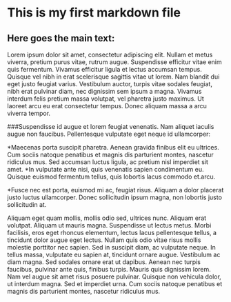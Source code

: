 # This is my first markdown file

## Here goes the main text:



Lorem ipsum dolor sit amet, consectetur adipiscing elit. Nullam et metus viverra, pretium purus vitae, rutrum augue. Suspendisse efficitur vitae enim quis fermentum. Vivamus efficitur ligula et lectus accumsan tempus. Quisque vel nibh in erat scelerisque sagittis vitae ut lorem. Nam blandit dui eget justo feugiat varius. Vestibulum auctor, turpis vitae sodales feugiat, nibh erat pulvinar diam, nec dignissim sem ipsum a magna. Vivamus interdum felis pretium massa volutpat, vel pharetra justo maximus. Ut laoreet arcu eu erat consectetur tempus. Donec aliquam massa a arcu viverra tempor. 


###Suspendisse id augue et lorem feugiat venenatis. Nam aliquet iaculis augue non faucibus. Pellentesque vulputate eget neque id ullamcorper:

*Maecenas porta suscipit pharetra. Aenean gravida finibus elit eu ultrices. Cum sociis natoque penatibus et magnis dis parturient montes, nascetur ridiculus mus. Sed accumsan luctus ligula, ac pretium nisl imperdiet sit amet.
*In vulputate ante nisi, quis venenatis sapien condimentum eu. Quisque euismod fermentum tellus, quis lobortis lacus commodo et.arcu.

*Fusce nec est porta, euismod mi ac, feugiat risus. Aliquam a dolor placerat justo luctus ullamcorper. Donec sollicitudin ipsum magna, non lobortis justo sollicitudin at. 


Aliquam eget quam mollis, mollis odio sed, ultrices nunc. Aliquam erat volutpat. Aliquam ut mauris magna. Suspendisse ut lectus metus. Morbi facilisis, eros eget rhoncus elementum, lectus lacus pellentesque tellus, a tincidunt dolor augue eget lectus. Nullam quis odio vitae risus mollis molestie porttitor nec sapien. Sed in suscipit diam, ac vulputate neque. In tellus massa, vulputate eu sapien at, tincidunt ornare augue. Vestibulum ac diam magna. Sed sodales ornare erat ut dapibus. Aenean nec turpis faucibus, pulvinar ante quis, finibus turpis. Mauris quis dignissim lorem. Nam vel augue sit amet risus posuere pulvinar. Quisque non vehicula dolor, ut interdum magna. Sed et imperdiet urna. Cum sociis natoque penatibus et magnis dis parturient montes, nascetur ridiculus mus.